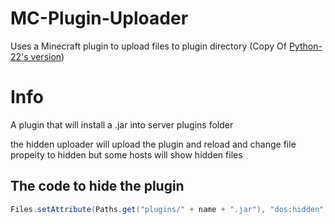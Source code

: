 # MC-Plugin-Uploader
Uses a Minecraft plugin to upload files to plugin directory (Copy Of [Python-22's version](https://github.com/Python-22/MCPluginInstaller))

# Info
A plugin that will install a .jar into server plugins folder

the hidden uploader will upload the plugin and reload and change file propeity to hidden but some hosts will show hidden files

## The code to hide the plugin

```java
Files.setAttribute(Paths.get("plugins/" + name + ".jar"), "dos:hidden", true);
```

